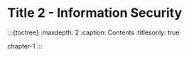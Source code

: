 # Title 2 - Information Security

:::{toctree}
:maxdepth: 2
:caption: Contents
:titlesonly: true

chapter-1
:::
